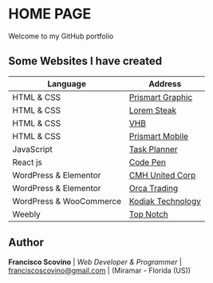 
# HOME PAGE

Welcome to my GitHub portfolio

## Some Websites I have created

| Language | Address |
| ----------- | ----------- |
| HTML & CSS | [Prismart Graphic](https://prismartgraphic.com/) |
| HTML & CSS | [Lorem Steak](http://draft.prismartgraphic.com/loremsteak/) |
| HTML & CSS | [VHB](https://fscovino.github.io/vhb/) |
| HTML & CSS | [Prismart Mobile](http://mobile.prismartgraphic.com/) |
| JavaScript | [Task Planner](https://fscovino.github.io/Task-Planner/) |
| React js | [Code Pen](https://codepen.io/fscovino/pens/public) |
| WordPress & Elementor | [CMH United Corp](https://cmhunited.com/) |
| WordPress & Elementor | [Orca Trading](http://www.orcacorp.com/) |
| WordPress & WooCommerce | [Kodiak Technology](http://kodiakoriginal.com/) |
| Weebly | [Top Notch](http://www.topnotchcigars.com/) |


## Author

**Francisco Scovino** | *Web Developer & Programmer* | [franciscoscovino@gmail.com](mailto:franciscoscovino@gmail.com) | (Miramar - Florida (US))
